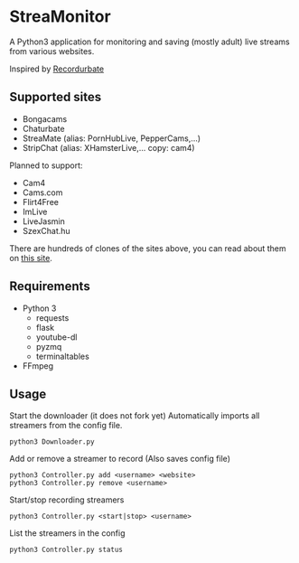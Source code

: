 # StreaMonitor
A Python3 application for monitoring and saving (mostly adult) live streams from various websites.

Inspired by [Recordurbate](https://github.com/oliverjrose99/Recordurbate)

## Supported sites
* Bongacams
* Chaturbate
* StreaMate (alias: PornHubLive, PepperCams,...)
* StripChat (alias: XHamsterLive,... copy: cam4)

Planned to support:
* Cam4
* Cams.com
* Flirt4Free
* ImLive
* LiveJasmin
* SzexChat.hu

There are hundreds of clones of the sites above, you can read about them on [this site](https://adultwebcam.site/clone-sites-by-platform/).

## Requirements
* Python 3
  * requests
  * flask
  * youtube-dl
  * pyzmq
  * terminaltables
* FFmpeg

## Usage

Start the downloader (it does not fork yet)
Automatically imports all streamers from the config file.
```
python3 Downloader.py
```

Add or remove a streamer to record (Also saves config file)
```
python3 Controller.py add <username> <website>
python3 Controller.py remove <username>
```

Start/stop recording streamers
```
python3 Controller.py <start|stop> <username>
```

List the streamers in the config
```
python3 Controller.py status
```

